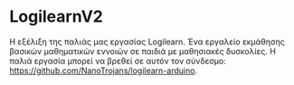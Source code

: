 # LogilearnV2
Η εξέλιξη της παλιάς μας εργασίας Logilearn. Ένα εργαλείο εκμάθησης βασικών μαθηματικών εννοιών σε παιδιά με μαθησιακές δυσκολίες. Η παλιά εργασία μπορεί να βρεθεί σε αυτόν τον σύνδεσμο: https://github.com/NanoTrojans/logilearn-arduino.
